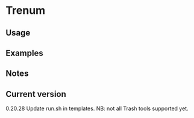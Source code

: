 # Trenum

## Usage

## Examples

## Notes

## Current version

0.20.28 Update run.sh in templates. NB: not all Trash tools supported yet.
